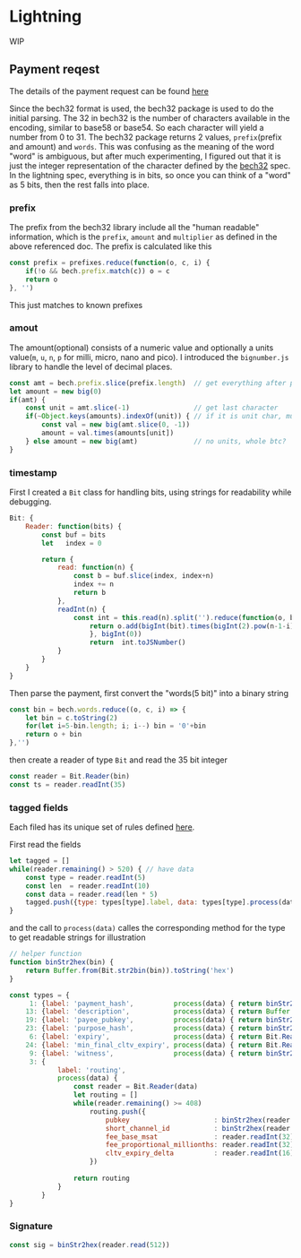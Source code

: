 # Lightning

WIP

## Payment reqest

The details of the payment request can be found [here](https://github.com/lightningnetwork/lightning-rfc/blob/master/11-payment-encoding.md)

Since the bech32 format is used, the bech32 package is used to do the initial parsing. The 32 in bech32 is the number of characters available in the encoding, similar to base58 or base54.  So each character will yield a number from 0 to 31.  The bech32 package returns 2 values, `prefix`(prefix and amount) and `words`.  This was confusing as the meaning of the word "word" is ambiguous, but after much experimenting, I figured out that it is just the integer representation of the character defined by the [bech32](https://github.com/bitcoin/bips/blob/master/bip-0173.mediawiki#bech32) spec.  In the lightning spec, everything is in bits, so once you can think of a "word" as 5 bits, then the rest falls into place.

### prefix

The prefix from the bech32 library include all the "human readable" information, which is the `prefix`, `amount` and `multiplier` as defined in the above referenced doc.  The prefix is calculated like this

```javascript
const prefix = prefixes.reduce(function(o, c, i) {
    if(!o && bech.prefix.match(c)) o = c
    return o
}, '')
```

This just matches to known prefixes

### amout

The amount(optional) consists of a numeric value and optionally a units value(`m`, `u`, `n`, `p` for milli, micro, nano and pico).  I introduced the `bignumber.js` library to handle the level of decimal places.

```javascript
const amt = bech.prefix.slice(prefix.length)  // get everything after prefix
let amount = new big(0)
if(amt) {
    const unit = amt.slice(-1)                // get last character
    if(~Object.keys(amounts).indexOf(unit)) { // if it is unit char, multiply
        const val = new big(amt.slice(0, -1))
        amount = val.times(amounts[unit])
    } else amount = new big(amt)              // no units, whole btc?
}

```

### timestamp

First I created a `Bit` class for handling bits, using strings for readability while debugging.

```javascript
Bit: {
    Reader: function(bits) {
        const buf = bits
        let   index = 0

        return {
            read: function(n) {
                const b = buf.slice(index, index+n) 
                index += n
                return b              
            },
            readInt(n) {
                const int = this.read(n).split('').reduce(function(o, bit, i) { 
                    return o.add(bigInt(bit).times(bigInt(2).pow(n-1-i))) // big endian
                    }, bigInt(0)) 
                    return  int.toJSNumber()                
            }
        }
    }
}
```

Then parse the payment, first convert the "words(5 bit)" into a binary string

```javascript
const bin = bech.words.reduce((o, c, i) => {
    let bin = c.toString(2)
    for(let i=5-bin.length; i; i--) bin = '0'+bin
    return o + bin
},'')

```

then create a reader of type `Bit` and read the 35 bit integer

```javascript
const reader = Bit.Reader(bin)
const ts = reader.readInt(35)

```

### tagged fields

Each filed has its unique set of rules defined [here](https://github.com/lightningnetwork/lightning-rfc/blob/master/11-payment-encoding.md#tagged-fields).  

First read the fields

```javascript
let tagged = []
while(reader.remaining() > 520) { // have data
    const type = reader.readInt(5)
    const len  = reader.readInt(10)
    const data = reader.read(len * 5)
    tagged.push({type: types[type].label, data: types[type].process(data)})
}
```

and the call to `process(data)` calles the corresponding method for the type to get readable strings for illustration

```javascript
// helper function
function binStr2hex(bin) {
    return Buffer.from(Bit.str2bin(bin)).toString('hex')
}

const types = {
     1: {label: 'payment_hash',          process(data) { return binStr2hex(data) } },
    13: {label: 'description',           process(data) { return Buffer.from(Bit.str2bin(data)).toString('utf8')}},
    19: {label: 'payee_pubkey',          process(data) { return binStr2hex(data) }},
    23: {label: 'purpose_hash',          process(data) { return binStr2hex(data) }},
     6: {label: 'expiry',                process(data) { return Bit.Reader(data).readInt(data.length) }},
    24: {label: 'min_final_cltv_expiry', process(data) { return Bit.Reader(data).readInt(data.length) }},
     9: {label: 'witness',               process(data) { return binStr2hex(data) }},
     3: {
            label: 'routing',
            process(data) { 
                const reader = Bit.Reader(data)
                let routing = []
                while(reader.remaining() >= 408)
                    routing.push({
                        pubkey                     : binStr2hex(reader.read(264)),
                        short_channel_id           : binStr2hex(reader.read(64)),
                        fee_base_msat              : reader.readInt(32),
                        fee_proportional_millionths: reader.readInt(32),
                        cltv_expiry_delta          : reader.readInt(16)
                    })
                
                return routing
            }
        }
}
 ```
### Signature

```javascript
const sig = binStr2hex(reader.read(512))
```
